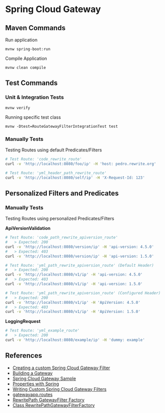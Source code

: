 # Spring Cloud Gateway

## Maven Commands

Run application

`mvnw spring-boot:run`

Compile Application

`mvnw clean compile`


## Test Commands

### Unit & Integration Tests

`mvnw verify`

Running specific test class

`mvnw -Dtest=RouteGatewayFilterIntegrationTest test`

### Manually Tests

Testing Routes using default Predicates/Filters

```bash
# Test Route: 'code_rewrite_route'
curl -v 'http://localhost:8080/foo/ip' -H 'host: pedro.rewrite.org'

# Test Route: 'yml_header_path_rewrite_route'
curl -v 'http://localhost:8080/self/ip' -H 'X-Request-Id: 123'
```

## Personalized Filters and Predicates


### Manually Tests

Testing Routes using personalized Predicates/Filters

**ApiVersionValidation**

```bash
# Test Route: 'code_path_rewrite_apiversion_route'
#   > Expected: 200
curl -v 'http://localhost:8080/version/ip' -H 'api-version: 4.5.0'
#   > Expected: 403
curl -v 'http://localhost:8080/version/ip' -H 'api-version: 1.5.0'
```

```bash
# Test Route: 'yml_path_rewrite_apiversion_route' (Default Header)
#   > Expected: 200
curl -v 'http://localhost:8080/v1/ip' -H 'api-version: 4.5.0'
#   > Expected: 403
curl -v 'http://localhost:8080/v1/ip' -H 'api-version: 1.5.0'

# Test Route: 'yml_path_rewrite_apiversion_route' (Configured Header)
#   > Expected: 200
curl -v 'http://localhost:8080/v1/ip' -H 'ApiVersion: 4.5.0'
#   > Expected: 403
curl -v 'http://localhost:8080/v1/ip' -H 'ApiVersion: 1.5.0'
```

**LoggingRequest**

```bash
# Test Route: 'yml_example_route'
#   > Expected: 200
curl -v 'http://localhost:8080/example/ip' -H 'dummy: example'
```

## References

- [Creating a custom Spring Cloud Gateway Filter](https://spring.io/blog/2022/08/26/creating-a-custom-spring-cloud-gateway-filter)
- [Building a Gateway](https://spring.io/guides/gs/gateway)
- [Spring Cloud Gateway Sample](https://github.com/spring-cloud-samples/spring-cloud-gateway-sample)
- [Properties with Spring](https://www.baeldung.com/properties-with-spring)
- [Writing Custom Spring Cloud Gateway Filters](https://www.baeldung.com/spring-cloud-custom-gateway-filters)
- [gatewayapp.routes](https://github.com/eugenp/tutorials/blob/master/spring-cloud-modules/spring-cloud-gateway/src/main/java/com/baeldung/springcloudgateway/customfilters/gatewayapp/routes/ServiceRouteConfiguration.java)
- [RewritePath GatewayFilter Factory](https://docs.spring.io/spring-cloud-gateway/reference/spring-cloud-gateway/gatewayfilter-factories/rewritepath-factory.html)
- [Class RewritePathGatewayFilterFactory](https://www.javadoc.io/static/org.springframework.cloud/spring-cloud-gateway-core/2.2.0.RELEASE/org/springframework/cloud/gateway/filter/factory/RewritePathGatewayFilterFactory.html)